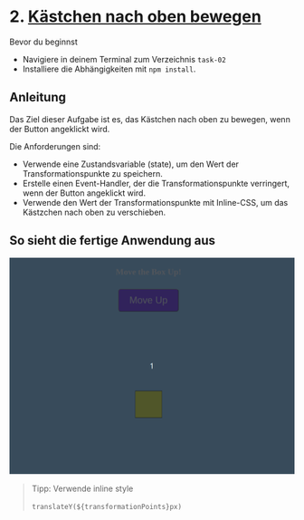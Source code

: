 # 2. [Kästchen nach oben bewegen](https://malcoded.com/posts/react-component-style/)

Bevor du beginnst

- Navigiere in deinem Terminal zum Verzeichnis `task-02`
- Installiere die Abhängigkeiten mit  `npm install`.

## Anleitung

Das Ziel dieser Aufgabe ist es, das Kästchen nach oben zu bewegen, wenn der Button angeklickt wird.

Die Anforderungen sind:

- Verwende eine Zustandsvariable (state), um den Wert der Transformationspunkte zu speichern.
- Erstelle einen Event-Handler, der die Transformationspunkte verringert, wenn der Button angeklickt wird.
- Verwende den Wert der Transformationspunkte mit Inline-CSS, um das Kästzchen nach oben zu verschieben.

## So sieht die fertige Anwendung aus

![Beispiel](./public/task-02.gif)

> Tipp: Verwende inline style
>
> `translateY(${transformationPoints}px)`
